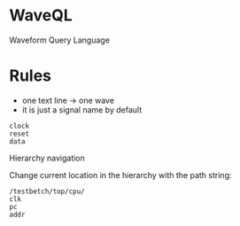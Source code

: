 # WaveQL

Waveform Query Language

# Rules

* one text line -> one wave
* it is just a signal name by default


```
clock
reset
data
```

Hierarchy navigation

Change current location in the hierarchy with the path string:

```
/testbetch/top/cpu/
clk
pc
addr
```
